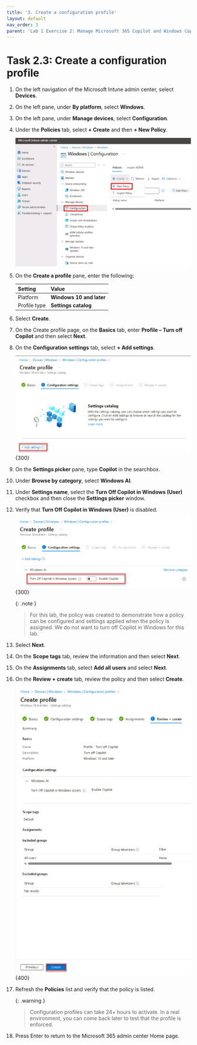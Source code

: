 ```yaml
---
title: '3. Create a configuration profile'
layout: default
nav_order: 3
parent: 'Lab 1 Exercise 2: Manage Microsoft 365 Copilot and Windows Copilot'
---
```


# Task 2.3: Create a configuration profile


1. On the left navigation of the Microsoft Intune admin center, select **Devices**.

1. On the left pane, under **By platform**, select **Windows**.

1. On the left pane, under **Manage devices**, select **Configuration**.

1. Under the **Policies** tab, select **+ Create** and then **+ New Policy**.

    ![NewWindowsConfigurationPolicy.jpg](../media/Updates/NewWindowsConfigurationPolicy.jpg " of the Windows Configuration page with Configuration and Create New Policy highlighted")

1. On the **Create a profile** pane, enter the following:

    | Setting | Value |
    |:---------|:---------|
    | Platform   | **Windows 10 and later**  |
    | Profile type   | **Settings catalog**  |

1. Select **Create**.    

1. On the Create profile page, on the **Basics** tab, enter **Profile – Turn off Copilot** and then select **Next**.

1. On the **Configuration settings** tab, select **+ Add settings**.

    ![b14.jpg](../media/lab1/b14.jpg){300}

1. On the **Settings picker** pane, type **Copilot** in the searchbox.

1. Under **Browse by category**, select **Windows AI**.

1. Under **Settings name**, select the **Turn Off Copilot in Windows (User)** checkbox and then close the **Settings picker** window.

1. Verify that **Turn Off Copilot in Windows (User)** is disabled.

    ![b16.jpg](../media/lab1/b16.jpg){300}

    {: .note }
    > For this lab, the policy was created to demonstrate how a policy can be configured and settings applied when the policy is assigned. We do not want to turn off Copilot in Windows for this lab.

1. Select **Next**.

1. On the **Scope tags** tab, review the information and then select **Next**.

1. On the **Assignments** tab, select **Add all users** and select **Next**.

1. On the **Review + create** tab, review the policy and then select **Create**.

    ![b17.jpg](../media/lab1/b17.jpg){400}

1. Refresh the **Policies** list and verify that the policy is listed.

    {: .warning }
    > Configuration profiles can take 24+ hours to activate. In a real environment, you can come back later to test that the profile is enforced.

1. Press Enter to return to the Microsoft 365 admin center Home page.